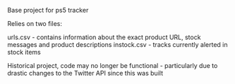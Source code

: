 Base project for ps5 tracker

Relies on two files:

urls.csv - contains information about the exact product URL, stock messages and product descriptions
instock.csv - tracks currently alerted in stock items

Historical project, code may no longer be functional - particularly due to drastic changes to the Twitter API since this was built
